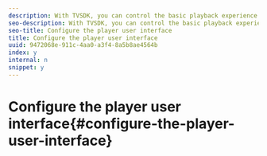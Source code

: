 ```yaml
---
description: With TVSDK, you can control the basic playback experience for live and video on demand (VOD). TVSDK provides methods and properties on the player instance that you can use to configure the player user interface.
seo-description: With TVSDK, you can control the basic playback experience for live and video on demand (VOD). TVSDK provides methods and properties on the player instance that you can use to configure the player user interface.
seo-title: Configure the player user interface
title: Configure the player user interface
uuid: 9472068e-911c-4aa0-a3f4-8a5b8ae4564b
index: y
internal: n
snippet: y
---
```


# Configure the player user interface{#configure-the-player-user-interface}
